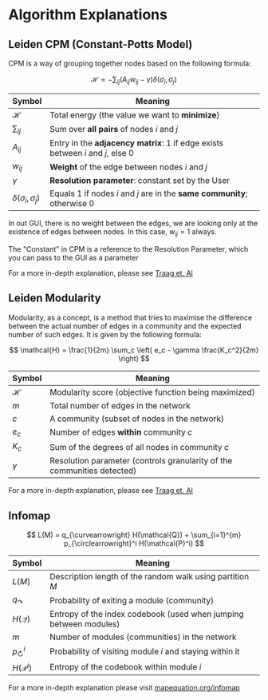 # Algorithm Explanations


## Leiden CPM (Constant-Potts Model)

CPM is a way of grouping together nodes based on the following formula:

$$
\mathcal{H} = - \sum_{ij} \left( A_{ij} w_{ij} - \gamma \right) \delta(\sigma_i, \sigma_j)
$$


| **Symbol**                   | **Meaning**                                                                            |
| ---------------------------- | -------------------------------------------------------------------------------------- |
| $\mathcal{H}$                | Total energy (the value we want to **minimize**)                                       |
| $\sum_{ij}$                  | Sum over **all pairs** of nodes $i$ and $j$                                            |
| $A_{ij}$                     | Entry in the **adjacency matrix**: 1 if edge exists between $i$ and $j$, else 0        |
| $w_{ij}$                     | **Weight** of the edge between nodes $i$ and $j$                                       |
| $\gamma$                     | **Resolution parameter**: constant set by the User |
| $\delta(\sigma_i, \sigma_j)$ | Equals 1 if nodes $i$ and $j$ are in the **same community**; otherwise 0               |

In out GUI, there is no weight between the edges, we are looking only at the existence of edges between nodes. In this case, $w_{ij} = 1$ always.

The "Constant" in CPM is a reference to the Resolution Parameter, which you can pass to the GUI as a parameter

For a more in-depth explanation, please see [Traag et. Al](https://www.nature.com/articles/s41598-019-41695-z)

## Leiden Modularity

Modularity, as a concept, is a method that tries to maximise the difference between the actual number of edges in a community and the expected number of such edges. It is given by the following formula:

$$
\mathcal{H} = \frac{1}{2m} \sum_c \left( e_c - \gamma \frac{K_c^2}{2m} \right)
$$


| Symbol        | Meaning                                                                 |
|---------------|-------------------------------------------------------------------------|
| $\mathcal{H}$| Modularity score (objective function being maximized)                  |
| $m$       | Total number of edges in the network                                     |
| $c$       | A community (subset of nodes in the network)                            |
| $e_c$     | Number of edges **within** community $c$                           |
| $K_c$     | Sum of the degrees of all nodes in community $c$                   |
| $\gamma$  | Resolution parameter (controls granularity of the communities detected) |

For a more in-depth explanation, please see [Traag et. Al](https://www.nature.com/articles/s41598-019-41695-z)

## Infomap

$$
L(M) = q_{\curvearrowright} H(\mathcal{Q}) + \sum_{i=1}^{m} p_{\circlearrowright}^i H(\mathcal{P}^i)
$$


| Symbol                         | Meaning                                                                 |
|--------------------------------|-------------------------------------------------------------------------|
| $L(M)$                     | Description length of the random walk using partition $M$          |
| $q_{\curvearrowright}$     | Probability of exiting a module (community)                            |
| $H(\mathcal{Q})$           | Entropy of the index codebook (used when jumping between modules)      |
| $m$                        | Number of modules (communities) in the network                         |
| $p_{\circlearrowright}^i$  | Probability of visiting module $i$ and staying within it           |
| $H(\mathcal{P}^i)$         | Entropy of the codebook within module $i$                          |

For a more in-depth explanation please visit [mapequation.org/infomap](https://www.mapequation.org/infomap/)